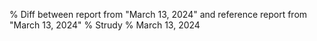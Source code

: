 % Diff between report from "March 13, 2024" and reference report from "March 13, 2024"
% Strudy
% March 13, 2024


